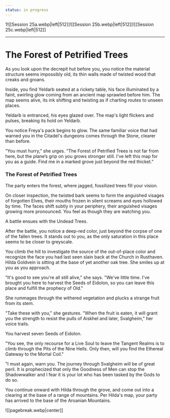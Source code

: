 ```yaml
---
status: in progress
---
```

1![[Session 25a.webp|left|512]]![[Session 25b.webp|left|512]]![[Session 25c.webp|left|512]]

---------------------------------
# The Forest of Petrified Trees
As you look upon the decrepit hut before you, you notice the material structure seems impossibly old, its thin walls made of twisted wood that creaks and groans.

Inside, you find Yeldarb seated at a rickety table, his face illuminated by a faint, swirling glow coming from an ancient map sprawled before him. The map seems alive, its ink shifting and twisting as if charting routes to unseen places.

Yeldarb is entranced, his eyes glazed over. The map's light flickers and pulses, breaking its hold on Yeldarb.

You notice Freya's pack begins to glow. The same familiar voice that had warned you in the Citadel's dungeons comes through the Stone, clearer than before.

“You must hurry,” she urges. “The Forest of Petrified Trees is not far from here, but the plane’s grip on you grows stronger still. I've left this map for you as a guide. Find me in a marked grove just beyond the red thicket.”

### The Forest of Petrified Trees
The party enters the forest, where jagged, fossilized trees fìll your vision.

On closer inspection, the twisted bark seems to form the anguished visages of forgotten Elves, their mouths frozen in silent screams and eyes hollowed by time. The faces shift subtly in your periphery, their anguished visages growing more pronounced. You feel as though they are watching you.

A battle ensues with the Undead Trees.

After the battle, you notice a deep-red color, just beyond the corpse of one of the fallen trees. It stands out to you, as the only saturation in this place seems to be closer to greyscale.

You climb the hill to investigate the source of the out-of-place color and recognize the face you had last seen slain back at the Church in Rusthaven. Hilda Goldvein is sitting at the base of yet another oak tree. She smiles up at you as you approach.

"It's good to see you're all still alive," she says. "We've little time. I've brought you here to harvest the Seeds of Eidolon, so you can leave this place and fulfill the prophecy of Old."

She rummages through the withered vegetation and plucks a strange fruit from its stem.

"Take these with you," she gestures. "When the fruit is eaten, it will grant you the strength to resist the pulls of Aiskhel and later, Svalgheim," her voice trails.

You harvest seven Seeds of Eidolon.

"You see, the only recourse for a Live Soul to leave the Tangent Realms is to climb through the Pits of the Nine Hells. Only then, will you find the Ethereal Gateway to the Mortal Coil."

"I must again, warn you. The journey through Svalgheim will be of great peril. It is prophecized that only the Goodness of Men can stop the Shadowwalker and I fear it is your lot who has been tasked by the Gods to do so.

You continue onward with Hilda through the grove, and come out into a clearing at the base of a range of mountains. Per Hilda's map, your party has arrived to the base of the Aroanian Mountains.

![[pagebreak.webp|center]]
